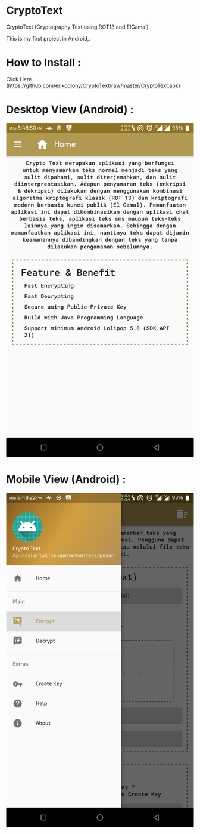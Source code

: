 # CryptoText
CryptoText (Cryptography Text using ROT13 and ElGamal)

This is my first project in Android,.

# How to Install :
Click Here (https://github.com/erikodiony/CryptoText/raw/master/CryptoText.apk)

# Desktop View (Android) :
![ScreenShot](https://github.com/erikodiony/CryptoText/raw/master/File_Image/Mobile.png "SS_Mobile") 

# Mobile View (Android) :
![ScreenShot](https://github.com/erikodiony/CryptoText/raw/master/File_Image/Mobile2.png "SS_Mobile2")
